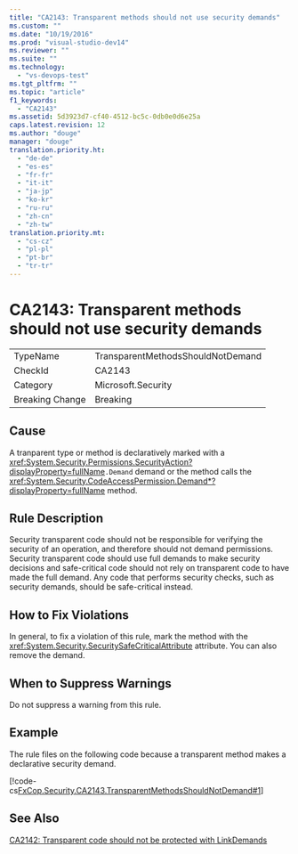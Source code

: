 ```yaml
---
title: "CA2143: Transparent methods should not use security demands"
ms.custom: ""
ms.date: "10/19/2016"
ms.prod: "visual-studio-dev14"
ms.reviewer: ""
ms.suite: ""
ms.technology: 
  - "vs-devops-test"
ms.tgt_pltfrm: ""
ms.topic: "article"
f1_keywords: 
  - "CA2143"
ms.assetid: 5d3923d7-cf40-4512-bc5c-0db0e0d6e25a
caps.latest.revision: 12
ms.author: "douge"
manager: "douge"
translation.priority.ht: 
  - "de-de"
  - "es-es"
  - "fr-fr"
  - "it-it"
  - "ja-jp"
  - "ko-kr"
  - "ru-ru"
  - "zh-cn"
  - "zh-tw"
translation.priority.mt: 
  - "cs-cz"
  - "pl-pl"
  - "pt-br"
  - "tr-tr"
---
```

# CA2143: Transparent methods should not use security demands
|||  
|-|-|  
|TypeName|TransparentMethodsShouldNotDemand|  
|CheckId|CA2143|  
|Category|Microsoft.Security|  
|Breaking Change|Breaking|  
  
## Cause  
 A tranparent type or method is declaratively marked with a <xref:System.Security.Permissions.SecurityAction?displayProperty=fullName>`.Demand` demand or the method calls the <xref:System.Security.CodeAccessPermission.Demand*?displayProperty=fullName> method.  
  
## Rule Description  
 Security transparent code should not be responsible for verifying the security of an operation, and therefore should not demand permissions. Security transparent code should use full demands to make security decisions and safe-critical code should not rely on transparent code to have made the full demand. Any code that performs security checks, such as security demands, should be safe-critical instead.  
  
## How to Fix Violations  
 In general, to fix a violation of this rule, mark the method with the <xref:System.Security.SecuritySafeCriticalAttribute> attribute. You can also remove the demand.  
  
## When to Suppress Warnings  
 Do not suppress a warning from this rule.  
  
## Example  
 The rule files on the following code because a transparent method makes a declarative security demand.  
  
 [!code-cs[FxCop.Security.CA2143.TransparentMethodsShouldNotDemand#1](../code-quality/codesnippet/CSharp/ca2143--transparent-methods-should-not-use-security-demands_1.cs)]  
  
## See Also  
 [CA2142: Transparent code should not be protected with LinkDemands](../code-quality/ca2142--transparent-code-should-not-be-protected-with-linkdemands.md)